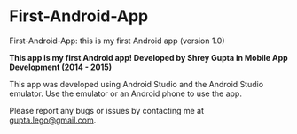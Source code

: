 First-Android-App
==========

First-Android-App: this is my first Android app (version 1.0)

**This app is my first Android app! Developed by Shrey Gupta in Mobile App Development (2014 - 2015)**

This app was developed using Android Studio and the Android Studio emulator. Use the emulator or an Android phone to use the app.

Please report any bugs or issues by contacting me at gupta.lego@gmail.com.
